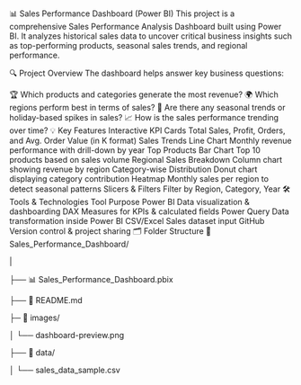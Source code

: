 📊 Sales Performance Dashboard (Power BI)
This project is a comprehensive Sales Performance Analysis Dashboard built using Power BI. It analyzes historical sales data to uncover critical business insights such as top-performing products, seasonal sales trends, and regional performance.

🔍 Project Overview
The dashboard helps answer key business questions:

🏆 Which products and categories generate the most revenue?
🌍 Which regions perform best in terms of sales?
📅 Are there any seasonal trends or holiday-based spikes in sales?
📈 How is the sales performance trending over time?
💡 Key Features
Interactive KPI Cards
Total Sales, Profit, Orders, and Avg. Order Value (in K format)
Sales Trends Line Chart
Monthly revenue performance with drill-down by year
Top Products Bar Chart
Top 10 products based on sales volume
Regional Sales Breakdown
Column chart showing revenue by region
Category-wise Distribution
Donut chart displaying category contribution
Heatmap
Monthly sales per region to detect seasonal patterns
Slicers & Filters
Filter by Region, Category, Year
🛠️ Tools & Technologies
Tool	Purpose
Power BI	Data visualization & dashboarding
DAX	Measures for KPIs & calculated fields
Power Query	Data transformation inside Power BI
CSV/Excel	Sales dataset input
GitHub	Version control & project sharing
🗂️ Folder Structure
📁 Sales_Performance_Dashboard/

|

├── 📊 Sales_Performance_Dashboard.pbix

├── 📄 README.md

├─ 📁 images/

│ └── dashboard-preview.png

├── 📁 data/

│ └── sales_data_sample.csv
